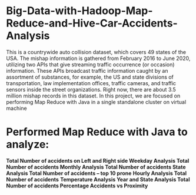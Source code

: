 # Big-Data-with-Hadoop-Map-Reduce-and-Hive-Car-Accidents-Analysis

This is a countrywide auto collision dataset, which covers 49 states of the USA. The mishap information is gathered from February 2016 to June 2020, utilizing two APIs that give streaming traffic occurrence (or occasion) information. These APIs broadcast traffic information caught by an assortment of substances, for example, the US and state divisions of transportation, law implementation offices, traffic cameras, and traffic sensors inside the street organizations. Right now, there are about 3.5 million mishap records in this dataset. In this project, we are focused on performing Map Reduce with Java in a single standalone cluster on virtual machine

# Performed Map Reduce with Java to analyze:
<b> Total Number of accidents on Left and Right side </b>
<b> Weekday Analysis  Total Number of accidents </b>
<b> Monthly Analysis  Total Number of accidents </b>
<b> State Analysis  Total Number of accidents – top 10 prone</b>
<b> Hourly Analysis  Total Number of accidents</b>
<b> Temperature Analysis </b>
<b> Year and State Analysis  Total Number of accidents </b>
<b>  Percentage Accidents vs Proximity </b>
